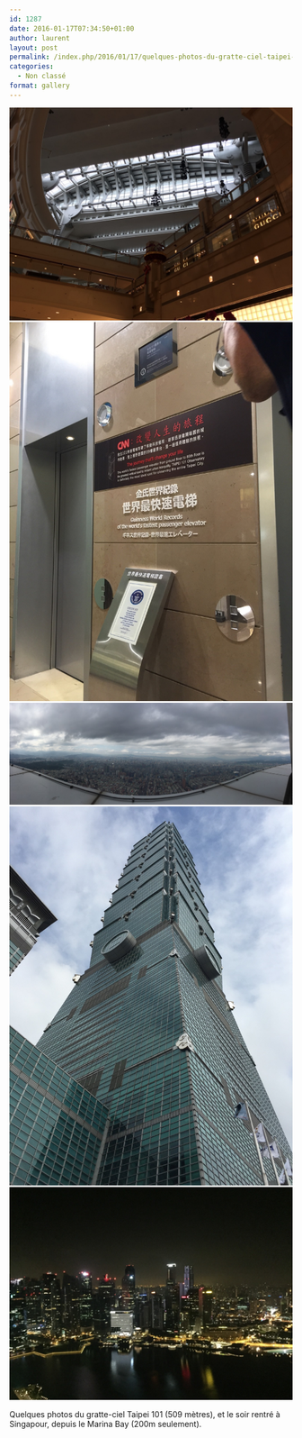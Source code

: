 ```yaml
---
id: 1287
date: 2016-01-17T07:34:50+01:00
author: laurent
layout: post
permalink: /index.php/2016/01/17/quelques-photos-du-gratte-ciel-taipei-101-509/
categories:
  - Non classé
format: gallery
---
```

<img src="/images/2016/01/tumblr_o136e7Lwkv1uuvt0bo1_1280.jpg" />
<img src="/images/2016/01/tumblr_o136e7Lwkv1uuvt0bo2_1280.jpg" />
<img src="/images/2016/01/tumblr_o136e7Lwkv1uuvt0bo3_1280.jpg" />
<img src="/images/2016/01/tumblr_o136e7Lwkv1uuvt0bo4_1280.jpg" />
<img src="/images/2016/01/tumblr_o136e7Lwkv1uuvt0bo5_1280.jpg" />

Quelques photos du gratte-ciel Taipei 101 (509 mètres), et le soir rentré à Singapour, depuis le Marina Bay (200m seulement).